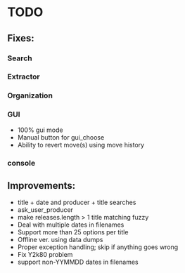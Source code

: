 # TODO

## Fixes:

### Search

### Extractor

### Organization

### GUI

- 100% gui mode
- Manual button for gui_choose
- Ability to revert move(s) using move history

### console

## Improvements:

- title + date and producer + title searches
- ask_user_producer
- make releases.length > 1 title matching fuzzy
- Deal with multiple dates in filenames
- Support more than 25 options per title
- Offline ver. using data dumps
- Proper exception handling; skip if anything goes wrong
- Fix Y2k80 problem
- support non-YYMMDD dates in filenames
